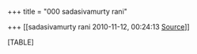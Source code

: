 +++
title = "000 sadasivamurty rani"

+++
[[sadasivamurty rani	2010-11-12, 00:24:13 [Source](https://groups.google.com/g/bvparishat/c/6bfzXmvxwho)]]



[TABLE]

  

